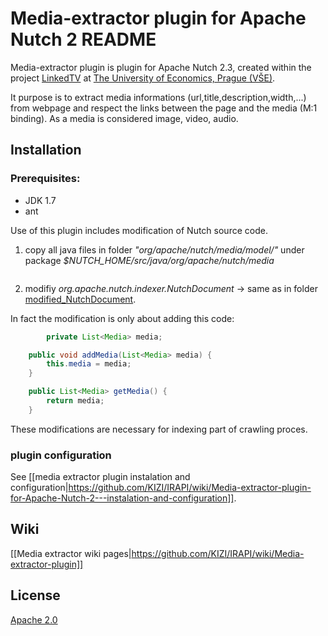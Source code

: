 # Media-extractor plugin for Apache Nutch 2 README

Media-extractor plugin is plugin for Apache Nutch 2.3, created within the project [LinkedTV](http://linkedtv.eu/) at [The University of Economics, Prague (VŠE)](http://www.vse.cz/english/).

It purpose is to extract media informations (url,title,description,width,...) from webpage and respect the links between the page and the media (M:1 binding). As a media is considered image, video, audio.

## Installation
### Prerequisites:
* JDK 1.7
* ant

Use of this plugin includes modification of Nutch source code.

1. copy all java files in folder *"org/apache/nutch/media/model/"* under package *$NUTCH_HOME/src/java/org/apache/nutch/media*
```     cp media $NUTCH_HOME/src/java/org/apache/nutch/media
```
2. modifiy *org.apache.nutch.indexer.NutchDocument* -> same as in folder [modified_NutchDocument](https://github.com/KIZI/IRAPI/tree/master/nutch-plugin/modified_NutchDocument).

In fact the modification is only about adding this code:

```java
        private List<Media> media;

	public void addMedia(List<Media> media) {
		this.media = media;
	}

	public List<Media> getMedia() {
		return media;
	}
```

These modifications are necessary for indexing part of crawling proces.

### plugin configuration
See [[media extractor plugin instalation and configuration|https://github.com/KIZI/IRAPI/wiki/Media-extractor-plugin-for-Apache-Nutch-2---instalation-and-configuration]].

## Wiki
[[Media extractor wiki pages|https://github.com/KIZI/IRAPI/wiki/Media-extractor-plugin]]

## License

[Apache 2.0](https://github.com/KIZI/IRAPI/blob/master/nutch-plugin/LICENSE.txt)
